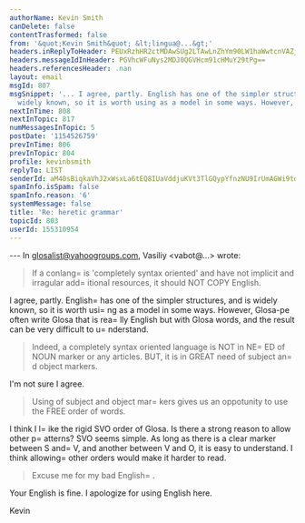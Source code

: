 ```yaml
---
authorName: Kevin Smith
canDelete: false
contentTrasformed: false
from: '&quot;Kevin Smith&quot; &lt;lingua@...&gt;'
headers.inReplyToHeader: PEUxRzhHR2ctMDAwSUg2LTAwLnZhYm90LW1haWwtcnVAZjU4Lm1haWwucnU+
headers.messageIdInHeader: PGVhcWFuNys2MDJ0QGVHcm91cHMuY29tPg==
headers.referencesHeader: .nan
layout: email
msgId: 807
msgSnippet: '... I agree, partly. English has one of the simpler structures, and is
  widely known, so it is worth using as a model in some ways. However, Glosa-pe often'
nextInTime: 808
nextInTopic: 817
numMessagesInTopic: 5
postDate: '1154526759'
prevInTime: 806
prevInTopic: 804
profile: kevinbsmith
replyTo: LIST
senderId: aM40sBiqkaVhJ2xWsxLa6tEQ8IUaVddjuKVt3TlGQypYfnzNU9IrUmAGWi9tq__59N_DgrPQveR6DZBfZqkcqJXJBY4iuQ
spamInfo.isSpam: false
spamInfo.reason: '6'
systemMessage: false
title: 'Re: heretic grammar'
topicId: 803
userId: 155310954
---
```


--- In glosalist@yahoogroups.com, Vasiliy <vabot@...> wrote:
> If a conlang=
 is 'completely syntax oriented' and have not 
> implicit and irragular add=
itional resources, it should 
> NOT COPY English.

I agree, partly. English=
 has one of the simpler structures, and is
widely known, so it is worth usi=
ng as a model in some ways. However,
Glosa-pe often write Glosa that is rea=
lly English but with Glosa
words, and the result can be very difficult to u=
nderstand.

> Indeed, a completely syntax oriented language 
> is NOT in NE=
ED of NOUN marker or any articles.
> BUT, it is in GREAT need of subject an=
d object markers.

I'm not sure I agree.

> Using of subject and object mar=
kers gives us an oppotunity 
> to use the FREE order of words.

I think I l=
ike the rigid SVO order of Glosa. Is there a strong reason
to allow other p=
atterns? SVO seems simple. As long as there is a clear
marker between S and=
 V, and another between V and O, it is easy to
understand. I think allowing=
 other orders would make it harder to read.

> Excuse me for my bad English=
.

Your English is fine. I apologize for using English here.

Kevin




